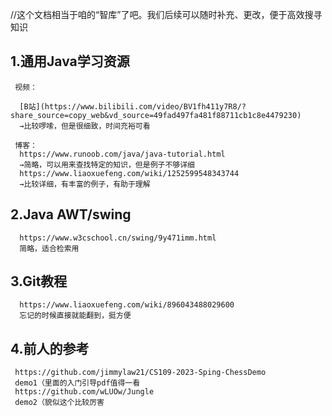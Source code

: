 //这个文档相当于咱的“智库”了吧。我们后续可以随时补充、更改，便于高效搜寻知识

## 1.通用Java学习资源

     视频：
     
      [B站](https://www.bilibili.com/video/BV1fh411y7R8/?share_source=copy_web&vd_source=49fad497fa481f88711cb1c8e4479230)
      →比较啰嗦，但是很细致，时间充裕可看
      
     博客：
      https://www.runoob.com/java/java-tutorial.html
      →简略，可以用来查找特定的知识，但是例子不够详细
      https://www.liaoxuefeng.com/wiki/1252599548343744
      →比较详细，有丰富的例子，有助于理解
      
## 2.Java AWT/swing
      https://www.w3cschool.cn/swing/9y471imm.html
      简略，适合检索用
      
## 3.Git教程
      https://www.liaoxuefeng.com/wiki/896043488029600
      忘记的时候直接就能翻到，挺方便

## 4.前人的参考
     https://github.com/jimmylaw21/CS109-2023-Sping-ChessDemo
     demo1（里面的入门引导pdf值得一看
     https://github.com/wLUOw/Jungle
     demo2（貌似这个比较厉害
      
